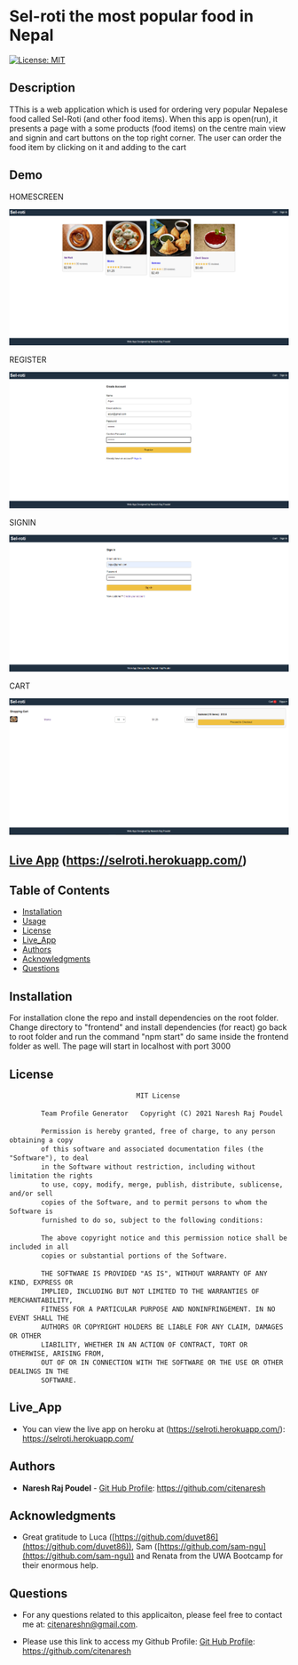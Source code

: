 # Sel-roti the most popular food in Nepal

[![License: MIT](https://img.shields.io/badge/license-MIT-yellowgreen)](https://opensource.org/licenses/MIT)

## Description

TThis is a web application which is used for ordering very popular Nepalese food called Sel-Roti (and other food items). 
When this app is open(run), it presents a page with a some products (food items) on the centre main view and signin and cart buttons on the top right corner.
The user can order the food item by clicking on it and adding to the cart

## Demo

HOMESCREEN

<img src="frontend/public/images/homescreen.png">

REGISTER

<img src="frontend/public/images/register.png">

SIGNIN

<img src="frontend/public/images/signin.png">

CART

<img src="frontend/public/images/cart.png">



## [Live App](https://selroti.herokuapp.com/)   (https://selroti.herokuapp.com/)

## Table of Contents

-   [Installation](#installation)
-   [Usage](#usage)
-   [License](#license)
-   [Live_App](#Live_App)
-   [Authors](#Authors)
-   [Acknowledgments](#Acknowledgments)
-   [Questions](#questions)

## Installation

For installation clone the repo and install dependencies on the root folder. Change directory to "frontend" and install dependencies (for react) go back to root folder and run the command "npm start" do same inside the frontend folder as well. The page will start in localhost with port 3000


## License

    								MIT License

    		Team Profile Generator   Copyright (C) 2021 Naresh Raj Poudel

    		Permission is hereby granted, free of charge, to any person obtaining a copy
    		of this software and associated documentation files (the "Software"), to deal
    		in the Software without restriction, including without limitation the rights
    		to use, copy, modify, merge, publish, distribute, sublicense, and/or sell
    		copies of the Software, and to permit persons to whom the Software is
    		furnished to do so, subject to the following conditions:

    		The above copyright notice and this permission notice shall be included in all
    		copies or substantial portions of the Software.

    		THE SOFTWARE IS PROVIDED "AS IS", WITHOUT WARRANTY OF ANY KIND, EXPRESS OR
    		IMPLIED, INCLUDING BUT NOT LIMITED TO THE WARRANTIES OF MERCHANTABILITY,
    		FITNESS FOR A PARTICULAR PURPOSE AND NONINFRINGEMENT. IN NO EVENT SHALL THE
    		AUTHORS OR COPYRIGHT HOLDERS BE LIABLE FOR ANY CLAIM, DAMAGES OR OTHER
    		LIABILITY, WHETHER IN AN ACTION OF CONTRACT, TORT OR OTHERWISE, ARISING FROM,
    		OUT OF OR IN CONNECTION WITH THE SOFTWARE OR THE USE OR OTHER DEALINGS IN THE
    		SOFTWARE.


## Live_App

* You can view the live app on heroku at (https://selroti.herokuapp.com/): https://selroti.herokuapp.com/


## Authors

* **Naresh Raj Poudel** - [Git Hub Profile](https://github.com/citenaresh): https://github.com/citenaresh

## Acknowledgments

* Great gratitude to Luca ([https://github.com/duvet86](https://github.com/duvet86)), Sam ([https://github.com/sam-ngu](https://github.com/sam-ngu)) and Renata from the UWA Bootcamp for their enormous help.

## Questions

-   For any questions related to this applicaiton, please feel free to contact me at: citenareshn@gmail.com.

-   Please use this link to access my Github Profile: [Git Hub Profile](https://github.com/citenaresh): https://github.com/citenaresh
